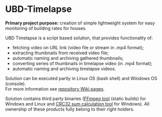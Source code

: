 # UBD-Timelapse
**Primary project purpose:** creation of simple lightweight system for easy monitoring of building rates for houses.

UBD Timelapse is a script based solution, that provides functionality of:
- fetching video on URL link (video file or stream in .mp4 format);
- extracting thumbnails from received video file;
- automatic naming and archiving gathered thumbnails;
- converting series of thumbnails in timelapse video (in .mp4 format);
- automatic naming and archiving timelapse videos.

Solution can be executed partly in Linux OS (bash shell) and Windows OS (console).  
For more information see [repository Wiki pages](https://github.com/STwilight/UBD-Timelapse/wiki).

Solution contains third party binaries ([FFmpeg tool](https://www.ffmpeg.org/) (static builds) for Windows and Linux and [CRC32 sum calculation tool](http://esrg.sourceforge.net/utils_win_up/md5sum/) for Windows). All ownership of these products fully belong to their right holders.
